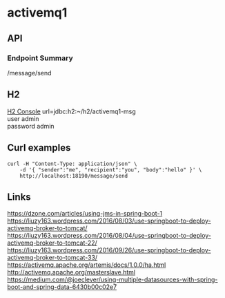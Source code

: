 # activemq1

## API

### Endpoint Summary
/message/send

## H2
[H2 Console](http://localhost:18190/develop/h2_console/)
url=jdbc:h2:~/h2/activemq1-msg  
user admin  
password admin  

## Curl examples
```
curl -H "Content-Type: application/json" \
    -d '{ "sender":"me", "recipient":"you", "body":"hello" }' \
    http://localhost:18190/message/send
```

## Links
https://dzone.com/articles/using-jms-in-spring-boot-1
https://liuzy163.wordpress.com/2016/08/03/use-springboot-to-deploy-activemq-broker-to-tomcat/
https://liuzy163.wordpress.com/2016/08/04/use-springboot-to-deploy-activemq-broker-to-tomcat-22/
https://liuzy163.wordpress.com/2016/09/26/use-springboot-to-deploy-activemq-broker-to-tomcat-33/
https://activemq.apache.org/artemis/docs/1.0.0/ha.html
http://activemq.apache.org/masterslave.html
https://medium.com/@joeclever/using-multiple-datasources-with-spring-boot-and-spring-data-6430b00c02e7